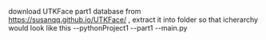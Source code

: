 download UTKFace part1 database from https://susanqq.github.io/UTKFace/ , extract  it into folder so that icherarchy would look like this
--pythonProject1
  --part1
  --main.py
